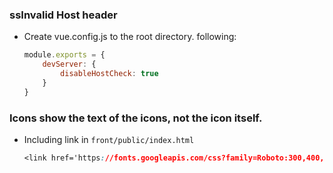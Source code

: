 ### ssInvalid Host header 

- Create vue.config.js to the root directory. following:

  ```js
  module.exports = {
      devServer: {
          disableHostCheck: true
      }
  }
  ```


### Icons show the text of the icons, not the icon itself.

- Including link in `front/public/index.html`

  ```css
  <link href='https://fonts.googleapis.com/css?family=Roboto:300,400,500,700|Material+Icons' rel="stylesheet" type="text/css">
  ```

  